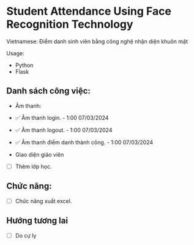 # Student Attendance Using Face Recognition Technology
Vietnamese: Điểm danh sinh viên bằng công nghệ nhận diện khuôn mặt

Usage:
- Python
- Flask

## Danh sách công việc:
- Âm thanh:
- ✅ Âm thanh login. - 1:00 07/03/2024
- ✅ Âm thanh logout. - 1:00 07/03/2024
- ✅ Âm thanh điểm danh thành công. - 1:00 07/03/2024

- Giao diện giáo viên
+ [ ] Thêm lớp học.

## Chức năng:
- [ ] Chức năng xuất excel.

## Hướng tương lai
- [ ] Do cự ly


